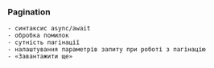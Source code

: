### Pagination
    
    - синтаксис async/await
    - обробка помилок
    - сутність пагінації
    - налаштування параметрів запиту при роботі з пагінацію
    - «Завантажити ще»
